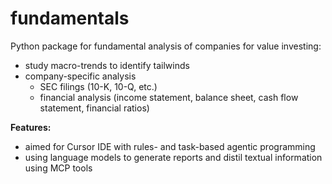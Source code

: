 # fundamentals

Python package for fundamental analysis of companies for value investing:
- study macro-trends to identify tailwinds
- company-specific analysis
  - SEC filings (10-K, 10-Q, etc.)
  - financial analysis (income statement, balance sheet, cash flow statement, financial ratios)

**Features:**
- aimed for Cursor IDE with rules- and task-based agentic programming
- using language models to generate reports and distil textual information using MCP tools